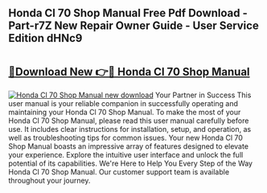 ## Honda Cl 70 Shop Manual Free Pdf Download - Part-r7Z New Repair Owner Guide - User Service Edition dHNc9

# <h2><a href="http://bc60309.oget.top/?id=Honda+Cl+70+Shop+Manual">🔗Download New 👉🔴 Honda Cl 70 Shop Manual</a></h2>

[![Honda Cl 70 Shop Manual new download](https://i.imgur.com/5g1atiW.png)](http://bc60309.oget.top/?id=Honda+Cl+70+Shop+Manual)
Your Partner in Success This user manual is your reliable companion in successfully operating and maintaining your Honda Cl 70 Shop Manual. To make the most of your Honda Cl 70 Shop Manual, please read this user manual carefully before use. It includes clear instructions for installation, setup, and operation, as well as troubleshooting tips for common issues. Your new Honda Cl 70 Shop Manual boasts an impressive array of features designed to elevate your experience. Explore the intuitive user interface and unlock the full potential of its capabilities. We're Here to Help You Every Step of the Way Honda Cl 70 Shop Manual. Our customer support team is available throughout your journey.
